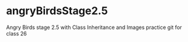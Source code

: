 # angryBirdsStage2.5
Angry Birds stage 2.5 with Class Inheritance and Images
practice git for class 26